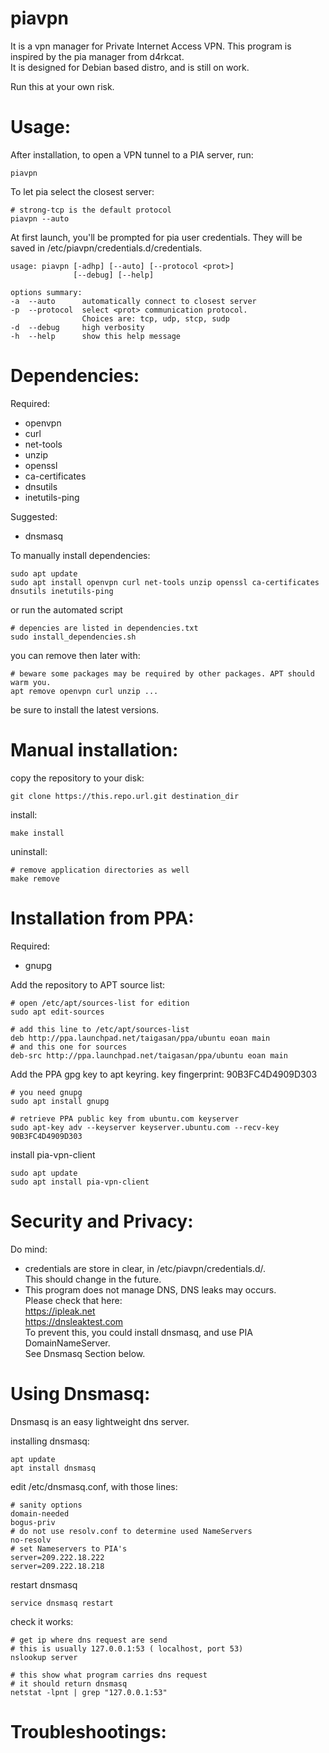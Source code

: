 # piavpn
It is a vpn manager for Private Internet Access VPN. This program is inspired by the pia manager from d4rkcat.  
It is designed for Debian based distro, and is still on work.

Run this at your own risk.



Usage:
==========
After installation, to open a VPN tunnel to a PIA server, run:
	
	piavpn

To let pia select the closest server:

	# strong-tcp is the default protocol
	piavpn --auto

At first launch, you'll be prompted for pia user credentials. They will be saved in /etc/piavpn/credentials.d/credentials.

	usage: piavpn [-adhp] [--auto] [--protocol <prot>]
				  [--debug] [--help]

	options summary:
	-a  --auto      automatically connect to closest server
	-p  --protocol  select <prot> communication protocol.
					Choices are: tcp, udp, stcp, sudp 
	-d  --debug     high verbosity
	-h  --help      show this help message




Dependencies:
============
Required:
- openvpn
- curl
- net-tools
- unzip
- openssl
- ca-certificates
- dnsutils
- inetutils-ping

Suggested:
- dnsmasq

To manually install dependencies:  
	
	sudo apt update
	sudo apt install openvpn curl net-tools unzip openssl ca-certificates dnsutils inetutils-ping

or run the automated script

	# depencies are listed in dependencies.txt
	sudo install_dependencies.sh

you can remove then later with:  
	
	# beware some packages may be required by other packages. APT should warm you. 
	apt remove openvpn curl unzip ...

be sure to install the latest versions.



Manual installation:
===================
copy the repository to your disk:  
	
	git clone https://this.repo.url.git destination_dir

install:
	
	make install

uninstall:  
	
	# remove application directories as well
	make remove



Installation from PPA:
=====================
Required:
- gnupg

Add the repository to APT source list:

	# open /etc/apt/sources-list for edition
	sudo apt edit-sources

	# add this line to /etc/apt/sources-list
	deb http://ppa.launchpad.net/taigasan/ppa/ubuntu eoan main
	# and this one for sources
	deb-src http://ppa.launchpad.net/taigasan/ppa/ubuntu eoan main

Add the PPA gpg key to apt keyring.
key fingerprint: 90B3FC4D4909D303

	# you need gnupg
	sudo apt install gnupg
	
	# retrieve PPA public key from ubuntu.com keyserver
	sudo apt-key adv --keyserver keyserver.ubuntu.com --recv-key 90B3FC4D4909D303

install pia-vpn-client

	sudo apt update
	sudo apt install pia-vpn-client



Security and Privacy:
====================
Do mind:
- credentials are store in clear, in /etc/piavpn/credentials.d/.  
	This should change in the future.
- This program does not manage DNS, DNS leaks may occurs.  
	Please check that here:  
		https://ipleak.net  
		https://dnsleaktest.com  
	To prevent this, you could install dnsmasq, and use PIA DomainNameServer.  
	See Dnsmasq Section below.


Using Dnsmasq:
==========
Dnsmasq is an easy lightweight dns server.

installing dnsmasq:  
	
	apt update  
	apt install dnsmasq  

edit /etc/dnsmasq.conf, with those lines:
	
	# sanity options
	domain-needed
	bogus-priv
	# do not use resolv.conf to determine used NameServers
	no-resolv
	# set Nameservers to PIA's
	server=209.222.18.222
	server=209.222.18.218

restart dnsmasq 
	
	service dnsmasq restart

check it works:  

	# get ip where dns request are send  
	# this is usually 127.0.0.1:53 ( localhost, port 53)
	nslookup server

	# this show what program carries dns request  
	# it should return dnsmasq  
	netstat -lpnt | grep "127.0.0.1:53"

Troubleshootings:
================
